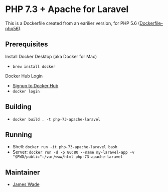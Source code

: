 # PHP 7.3 + Apache for Laravel

This is a Dockerfile created from an earilier version, for PHP 5.6 ([Dockerfile-php56](https://gist.github.com/jpswade/9a45b66111adaa4222f4652c586616be)).

## Prerequisites

Install Docker Desktop (aka Docker for Mac)

- `brew install docker`

Docker Hub Login

- [Signup to Docker Hub](https://hub.docker.com/signup)
- `docker login`

## Building

- `docker build . -t php-73-apache-laravel`

## Running

- Shell: `docker run -it php-73-apache-laravel bash`
- Server: `docker run -d -p 80:80 --name my-laravel-app -v "$PWD/public":/var/www/html php-73-apache-laravel`

## Maintainer

- [James Wade](https://wade.be/)
